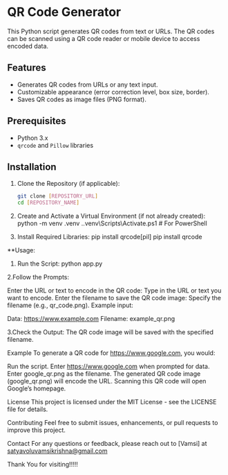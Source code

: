 # QR Code Generator

This Python script generates QR codes from text or URLs. The QR codes can be scanned using a QR code reader or mobile device to access encoded data.

## Features

- Generates QR codes from URLs or any text input.
- Customizable appearance (error correction level, box size, border).
- Saves QR codes as image files (PNG format).

## Prerequisites

- Python 3.x
- `qrcode` and `Pillow` libraries

## Installation

1. Clone the Repository (if applicable):

   ```bash
   git clone [REPOSITORY_URL]
   cd [REPOSITORY_NAME]
2. Create and Activate a Virtual Environment (if not already created):
   python -m venv .venv
.\.venv\Scripts\Activate.ps1  # For PowerShell

3. Install Required Libraries:
   pip install qrcode[pil]
   pip install qrcode

**Usage:

1. Run the Script:
   python app.py
   
2.Follow the Prompts:

   Enter the URL or text to encode in the QR code: Type in the URL or text you want to encode.
   Enter the filename to save the QR code image: Specify the filename (e.g., qr_code.png).
   Example input:

   Data: https://www.example.com
   Filename: example_qr.png
   
3.Check the Output: The QR code image will be saved with the specified filename.

Example
To generate a QR code for https://www.google.com, you would:

Run the script.
Enter https://www.google.com when prompted for data.
Enter google_qr.png as the filename.
The generated QR code image (google_qr.png) will encode the URL. Scanning this QR code will open Google’s homepage.


License
This project is licensed under the MIT License - see the LICENSE file for details.

Contributing
Feel free to submit issues, enhancements, or pull requests to improve this project.

Contact
For any questions or feedback, please reach out to [Vamsi] at satyavoluvamsikrishna@gmail.com

Thank You for visiting!!!!!

  


